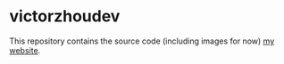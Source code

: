 # victorzhoudev

This repository contains the source code (including images for now) [my website](https://victorzhou.dev/).
